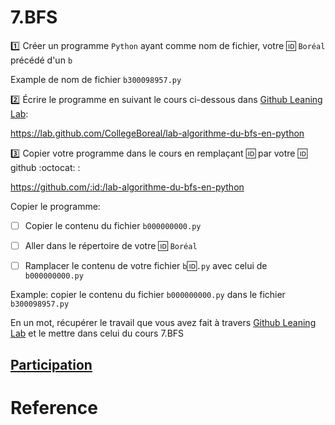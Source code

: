 # 7.BFS

:one: Créer un programme `Python` ayant comme nom de fichier, votre :id: `Boréal` précédé d'un `b`

Example de nom de fichier `b300098957.py`

:two: Écrire le programme en suivant le cours ci-dessous dans [Github Leaning Lab](https://lab.github.com/CollegeBoreal):

https://lab.github.com/CollegeBoreal/lab-algorithme-du-bfs-en-python


:three: Copier votre programme dans le cours en remplaçant :id: par votre :id: github :octocat: :


https://github.com/:id:/lab-algorithme-du-bfs-en-python

Copier le programme:

- [ ] Copier le contenu du fichier `b000000000.py`

- [ ] Aller dans le répertoire de votre :id: `Boréal`

- [ ] Ramplacer le contenu de votre fichier `b`:id:`.py` avec celui de `b000000000.py`

Example: copier le contenu du fichier `b000000000.py` dans le fichier `b300098957.py`

En un mot, récupérer le travail que vous avez fait à travers [Github Leaning Lab](https://lab.github.com/CollegeBoreal) et le mettre dans celui du cours 7.BFS

## [Participation](.scripts/Participation.md)

# Reference
